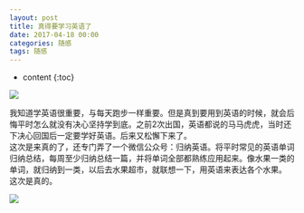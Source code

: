 ```yaml
---
layout: post
title: 真得要学习英语了
date: 2017-04-18 00:00
categories: 随感
tags: 随感
---
```


* content
{:toc}

![](https://github.com/HarmonyHu/harmonyhu.github.io/raw/master/_posts/images/fruit.JPG) 

我知道学英语很重要，与每天跑步一样重要。但是真到要用到英语的时候，就会后悔平时怎么就没有决心坚持学到底。之前2次出国，英语都说的马马虎虎，当时还下决心回国后一定要学好英语。后来又松懈下来了。  
这次是来真的了，还专门弄了一个微信公众号：归纳英语。将平时常见的英语单词归纳总结，每周至少归纳总结一篇，并将单词全部都熟练应用起来。像水果一类的单词，就归纳到一类，以后去水果超市，就联想一下，用英语来表达各个水果。  
这次是真的。

![](https://github.com/HarmonyHu/harmonyhu.github.io/raw/master/_posts/images/ClassEnglish.jpg)  

 